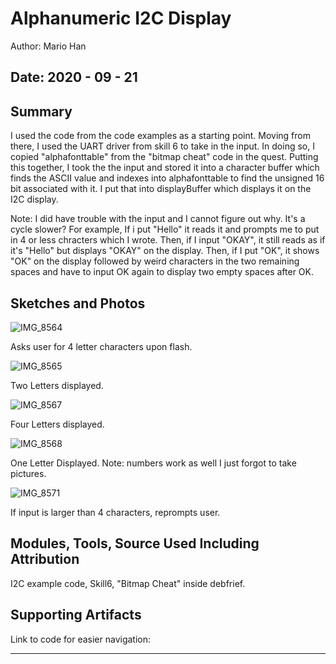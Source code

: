#  Alphanumeric I2C Display

Author: Mario Han

Date: 2020 - 09 - 21
-----

## Summary

  I used the code from the code examples as a starting point. Moving from there, I used the UART driver from skill 6 to take in the input. In doing so, I copied
  "alphafonttable" from the "bitmap cheat" code in the quest. Putting this together, I took the the input and stored it into a character buffer which finds the
  ASCII value and indexes into alphafonttable to find the unsigned 16 bit associated with it. I put that into displayBuffer which displays it on the I2C display.
  
  Note: I did have trouble with the input and I cannot figure out why. It's a cycle slower? For example, If i put "Hello" it reads it and prompts me to put 
  in 4 or less chracters which I wrote. Then, if I input "OKAY", it still reads as if it's "Hello" but displays "OKAY" on the display. Then, if I put "OK",
  it shows "OK" on the display followed by weird characters in the two remaining spaces and have to input OK again to display two empty spaces after OK.

## Sketches and Photos

![IMG_8564](https://user-images.githubusercontent.com/45515930/93774844-b0c9eb80-fbef-11ea-81e0-06ecb02a1486.JPG)

Asks user for 4 letter characters upon flash.

![IMG_8565](https://user-images.githubusercontent.com/45515930/93774996-e078f380-fbef-11ea-8a83-c1f438b75021.JPG)

Two Letters displayed.

![IMG_8567](https://user-images.githubusercontent.com/45515930/93775062-f7b7e100-fbef-11ea-8255-427a8767c51e.JPG)

Four Letters displayed.

![IMG_8568](https://user-images.githubusercontent.com/45515930/93775145-0f8f6500-fbf0-11ea-936a-47d267fbee8c.JPG)

One Letter Displayed. Note: numbers work as well I just forgot to take pictures.

![IMG_8571](https://user-images.githubusercontent.com/45515930/93775195-1f0eae00-fbf0-11ea-8edc-894feaa120e9.JPG)

If input is larger than 4 characters, reprompts user.

## Modules, Tools, Source Used Including Attribution

I2C example code, Skill6, "Bitmap Cheat" inside debfrief.

## Supporting Artifacts

Link to code for easier navigation:

-----
